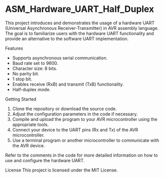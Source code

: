 # ASM_Hardware_UART_Half_Duplex

This project introduces and demonstrates the usage of a hardware UART
(Universal Asynchronous Receiver-Transmitter) in AVR assembly language.
The goal is to familiarize users with the hardware UART functionality 
and provide an alternative to the software UART implementation.

Features
- Supports asynchronous serial communication.
- Baud rate set to 9600.
- Character size: 8 bits.
- No parity bit.
- 1 stop bit.
- Enables receive (RxB) and transmit (TxB) functionality.
- Half-duplex mode.

Getting Started
1. Clone the repository or download the source code.
2. Adjust the configuration parameters in the code if necessary.
3. Compile and upload the program to your AVR microcontroller using the appropriate tools.
4. Connect your device to the UART pins (Rx and Tx) of the AVR microcontroller.
5. Use a terminal program or another microcontroller to communicate with the AVR device.

Refer to the comments in the code for more detailed information on how to use and configure the hardware UART.

License
This project is licensed under the MIT License.
